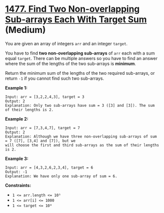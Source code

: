 # [1477. Find Two Non-overlapping Sub-arrays Each With Target Sum][link] (Medium)

[link]: https://leetcode.com/problems/find-two-non-overlapping-sub-arrays-each-with-target-sum/

You are given an array of integers `arr` and an integer `target`.

You have to find **two non-overlapping sub-arrays** of `arr` each with a sum equal `target`. There can
be multiple answers so you have to find an answer where the sum of the lengths of the two sub-arrays
is **minimum**.

Return the minimum sum of the lengths of the two required sub-arrays, or return `-1` if you cannot
find such two sub-arrays.

**Example 1:**

```
Input: arr = [3,2,2,4,3], target = 3
Output: 2
Explanation: Only two sub-arrays have sum = 3 ([3] and [3]). The sum of their lengths is 2.
```

**Example 2:**

```
Input: arr = [7,3,4,7], target = 7
Output: 2
Explanation: Although we have three non-overlapping sub-arrays of sum = 7 ([7], [3,4] and [7]), but we
will choose the first and third sub-arrays as the sum of their lengths is 2.
```

**Example 3:**

```
Input: arr = [4,3,2,6,2,3,4], target = 6
Output: -1
Explanation: We have only one sub-array of sum = 6.
```

**Constraints:**

- `1 <= arr.length <= 10⁵`
- `1 <= arr[i] <= 1000`
- `1 <= target <= 10⁸`
